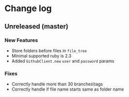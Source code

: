# Change log

## Unreleased (master)

### New Features
* Store folders before files in `file_tree`
* Minimal supported ruby is 2.3
* Added `GithubClient.new` `user` and `password` params

### Fixes
* Correctly handle more than 30 branches\tags
* Correctly handle if file name starts same as folder name
